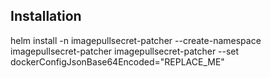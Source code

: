## Installation

helm install -n imagepullsecret-patcher --create-namespace imagepullsecret-patcher imagepullsecret-patcher --set dockerConfigJsonBase64Encoded="REPLACE_ME"